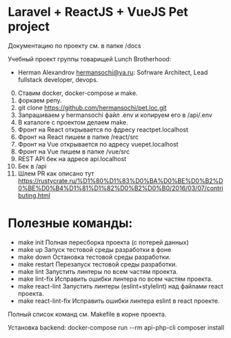 # Laravel + ReactJS + VueJS Pet project

Документацию по проекту см. в папке /docs

Учебный проект группы товарищей Lunch Brotherhood:
 - Herman Alexandrov hermansochi@ya.ru: Sofrware Architect, Lead fullstack developer, devops.

0. Ставим docker, docker-compose и make.
1. форкаем репу.
2. git clone https://github.com/hermansochi/pet.loc.git
3. Запрашиваем у hermansochi файл .env и копируем его в /api/.env
4. В каталоге с проектом делаем make.
5. Фронт на React открывается по фдресу reactpet.localhost
6. Фронт на React пишем в папке /react/src
7. Фронт на Vue открывается по адресу vuepet.localhost
8. Фронт на Vue пишем в папке /vue/src
9. REST API бек на адресе api.localhost
10. Бек в /api
11. Шлем PR как описано тут https://rustycrate.ru/%D1%80%D1%83%D0%BA%D0%BE%D0%B2%D0%BE%D0%B4%D1%81%D1%82%D0%B2%D0%B0/2016/03/07/contributing.html

# Полезные команды:
- make init     			Полная пересборка проекта (с потерей данных)
- make up       			Запуск тестовой среды разработки в фоне
- make down     			Остановка тестовой среды разработки. 
- make restart  			Перезапуск тестовой среды разработки.
- make lint						Запустить линтеры по всем частям проекта.
- make lint-fix				Исправить ошибки линтера по всем частям проекта.
- make react-lint 		Запустить линтеры (eslint+stylelint) над файлами react проекта.
- make react-lint-fix Исправить ошибки линтера eslint в react проекте.

Полный список команд см. Makefile в корне проекта.

Установка backend: docker-compose run --rm api-php-cli composer install